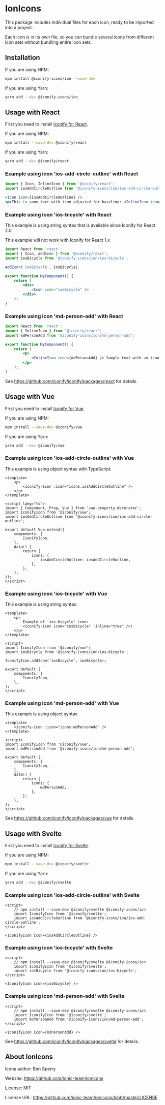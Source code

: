 # IonIcons

This package includes individual files for each icon, ready to be imported into a project.

Each icon is in its own file, so you can bundle several icons from different icon sets without bundling entire icon sets.

## Installation

If you are using NPM:

```bash
npm install @iconify-icons/ion --save-dev
```

If you are using Yarn:

```bash
yarn add --dev @iconify-icons/ion
```

## Usage with React

First you need to install [Iconify for React](https://github.com/iconify/iconify/packages/react).

If you are using NPM:

```bash
npm install --save-dev @iconify/react
```

If you are using Yarn:

```bash
yarn add --dev @iconify/react
```

### Example using icon 'ios-add-circle-outline' with React

```js
import { Icon, InlineIcon } from '@iconify/react';
import iosAddCircleOutline from '@iconify-icons/ion/ios-add-circle-outline';
```

```jsx
<Icon icon={iosAddCircleOutline} />
<p>This is some text with icon adjusted for baseline: <InlineIcon icon={iosAddCircleOutline} /></p>
```

### Example using icon 'ios-bicycle' with React

This example is using string syntax that is available since Iconify for React 2.0

This example will not work with Iconify for React 1.x

```jsx
import React from 'react';
import { Icon, addIcon } from '@iconify/react';
import iosBicycle from '@iconify-icons/ion/ios-bicycle';

addIcon('iosBicycle', iosBicycle);

export function MyComponent() {
	return (
		<div>
			<Icon icon="iosBicycle" />
		</div>
	);
}
```

### Example using icon 'md-person-add' with React

```jsx
import React from 'react';
import { InlineIcon } from '@iconify/react';
import mdPersonAdd from '@iconify-icons/ion/md-person-add';

export function MyComponent() {
	return (
		<p>
			<InlineIcon icon={mdPersonAdd} /> Sample text with an icon.
		</p>
	);
}
```

See https://github.com/iconify/iconify/packages/react for details.

## Usage with Vue

First you need to install [Iconify for Vue](https://github.com/iconify/iconify/packages/vue).

If you are using NPM:

```bash
npm install --save-dev @iconify/vue
```

If you are using Yarn:

```bash
yarn add --dev @iconify/vue
```

### Example using icon 'ios-add-circle-outline' with Vue

This example is using object syntax with TypeScript.

```vue
<template>
	<p>
		<iconify-icon :icon="icons.iosAddCircleOutline" />
	</p>
</template>

<script lang="ts">
import { Component, Prop, Vue } from 'vue-property-decorator';
import IconifyIcon from '@iconify/vue';
import iosAddCircleOutline from '@iconify-icons/ion/ios-add-circle-outline';

export default Vue.extend({
	components: {
		IconifyIcon,
	},
	data() {
		return {
			icons: {
				iosAddCircleOutline: iosAddCircleOutline,
			},
		};
	},
});
</script>
```

### Example using icon 'ios-bicycle' with Vue

This example is using string syntax.

```vue
<template>
	<p>
		Example of 'ios-bicycle' icon:
		<iconify-icon icon="iosBicycle" :inline="true" />!
	</p>
</template>

<script>
import IconifyIcon from '@iconify/vue';
import iosBicycle from '@iconify-icons/ion/ios-bicycle';

IconifyIcon.addIcon('iosBicycle', iosBicycle);

export default {
	components: {
		IconifyIcon,
	},
};
</script>
```

### Example using icon 'md-person-add' with Vue

This example is using object syntax.

```vue
<template>
	<iconify-icon :icon="icons.mdPersonAdd" />
</template>

<script>
import IconifyIcon from '@iconify/vue';
import mdPersonAdd from '@iconify-icons/ion/md-person-add';

export default {
	components: {
		IconifyIcon,
	},
	data() {
		return {
			icons: {
				mdPersonAdd,
			},
		};
	},
};
</script>
```

See https://github.com/iconify/iconify/packages/vue for details.

## Usage with Svelte

First you need to install [Iconify for Svelte](https://github.com/iconify/iconify/packages/svelte).

If you are using NPM:

```bash
npm install --save-dev @iconify/svelte
```

If you are using Yarn:

```bash
yarn add --dev @iconify/svelte
```

### Example using icon 'ios-add-circle-outline' with Svelte

```svelte
<script>
    // npm install --save-dev @iconify/svelte @iconify-icons/ion
    import IconifyIcon from '@iconify/svelte';
    import iosAddCircleOutline from '@iconify-icons/ion/ios-add-circle-outline';
</script>

<IconifyIcon icon={iosAddCircleOutline} />
```

### Example using icon 'ios-bicycle' with Svelte

```svelte
<script>
    // npm install --save-dev @iconify/svelte @iconify-icons/ion
    import IconifyIcon from '@iconify/svelte';
    import iosBicycle from '@iconify-icons/ion/ios-bicycle';
</script>

<IconifyIcon icon={iosBicycle} />
```

### Example using icon 'md-person-add' with Svelte

```svelte
<script>
    // npm install --save-dev @iconify/svelte @iconify-icons/ion
    import IconifyIcon from '@iconify/svelte';
    import mdPersonAdd from '@iconify-icons/ion/md-person-add';
</script>

<IconifyIcon icon={mdPersonAdd} />
```

See https://github.com/iconify/iconify/packages/svelte for details.

## About IonIcons

Icons author: Ben Sperry

Website: https://github.com/ionic-team/ionicons

License: MIT

License URL: https://github.com/ionic-team/ionicons/blob/master/LICENSE

